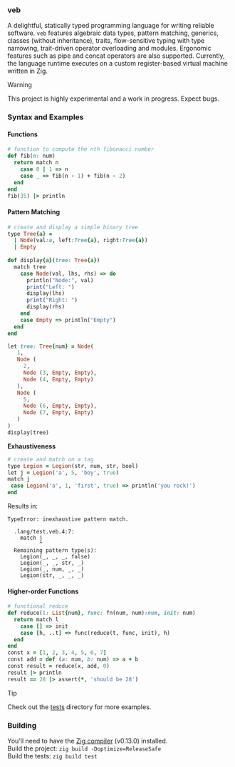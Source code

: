 ### veb

A delightful, statically typed programming language for writing reliable software. `veb` features algebraic data types, pattern matching, generics, classes (without inheritance), traits, flow-sensitive typing with type narrowing, trait-driven operator overloading and modules. Ergonomic features such as pipe and concat operators are also supported. Currently, the language runtime executes on a custom register-based virtual machine written in Zig.

> [!WARNING] 
> This project is highly experimental and a work in progress. Expect bugs.

### Syntax and Examples
#### Functions
```ruby
# function to compute the nth fibonacci number
def fib(n: num)
  return match n
    case 0 | 1 => n
    case _ => fib(n - 1) + fib(n - 2)
  end
end
fib(35) |> println
```

#### Pattern Matching
```ruby
# create and display a simple binary tree
type Tree{a} =
  | Node(val:a, left:Tree{a}, right:Tree{a})
  | Empty
 
def display{a}(tree: Tree{a})
  match tree
    case Node(val, lhs, rhs) => do
      println("Node:", val)
      print("Left: ")
      display(lhs)
      print("Right: ")
      display(rhs)
    end
    case Empty => println("Empty")
  end
end

let tree: Tree{num} = Node(
   1,
   Node (
     2,
     Node (3, Empty, Empty),
     Node (4, Empty, Empty)
   ),
   Node (
     5,
     Node (6, Empty, Empty),
     Node (7, Empty, Empty)
   )
)
display(tree)
```
**Exhaustiveness**
```ruby
# create and match on a tag
type Legion = Legion(str, num, str, bool)
let j = Legion('a', 5, 'boy', true)
match j
 case Legion('a', 1, 'first', true) => println('you rock!')
end
```
Results in:
```
TypeError: inexhaustive pattern match.

  .lang/test.veb.4:7:
    match j
          ^
  Remaining pattern type(s):
    Legion(_, _, _, false)
    Legion(_, _, str, _)
    Legion(_, num, _, _)
    Legion(str, _, _, _)
```

#### Higher-order Functions
```ruby
# functional reduce
def reduce(l: List{num}, func: fn(num, num):num, init: num)
  return match l
    case [] => init
    case [h, ..t] => func(reduce(t, func, init), h)
  end
end
const x = [1, 2, 3, 4, 5, 6, 7]
const add = def (a: num, b: num) => a + b
const result = reduce(x, add, 0) 
result |> println
result == 28 |> assert(*, 'should be 28')
```

> [!TIP]
> Check out the [tests](https://github.com/ziord/veb/tree/main/tests) directory for more examples.

### Building
You'll need to have the [Zig compiler](https://github.com/ziglang/zig/releases) (v0.13.0) installed. \
Build the project: `zig build -Doptimize=ReleaseSafe` \
Build the tests: `zig build test`
